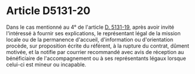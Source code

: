 # Article D5131-20

  
Dans le cas mentionné au 4° de l'article [D. 5131-19][1], après avoir invité l'intéressé à fournir ses explications, le représentant légal de la mission locale ou de la permanence d'accueil, d'information ou d'orientation procède, sur proposition écrite du référent, à la rupture du contrat, dûment motivée, et la notifie par courrier recommandé avec avis de réception au bénéficiaire de l'accompagnement ou à ses représentants légaux lorsque celui-ci est mineur ou incapable.

 [1]: /affichCodeArticle.do?cidTexte=LEGITEXT000006072050&idArticle=LEGIARTI000018494496&dateTexte=&categorieLien=cid